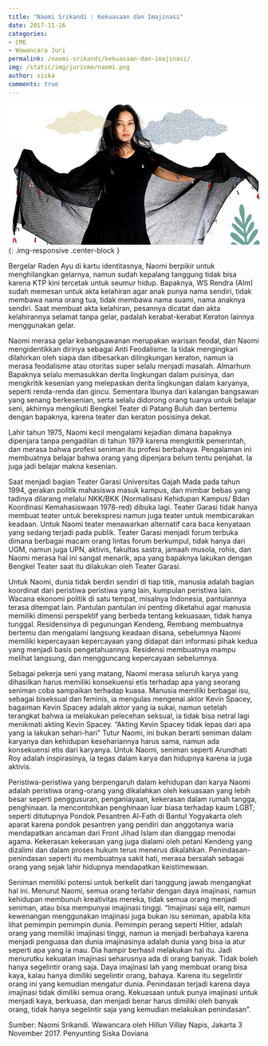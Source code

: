 ```yaml
---
title: "Naomi Srikandi : Kekuasaan dan Imajinasi"
date: 2017-11-16
categories:
- CME
- Wawancara Juri
permalink: /naomi-srikandi/kekuasaan-dan-imajinasi/
img: /static/img/juricme/naomi.png
author: siska
comments: true
---
```


![naomi srikandi](/static/img/juricme/article/Naomi_6.jpg "naomi srikandi"){: .img-responsive .center-block }

Bergelar Raden Ayu di kartu identitasnya, Naomi berpikir untuk menghilangkan gelarnya, namun sudah kepalang tanggung tidak bisa karena KTP kini tercetak untuk seumur hidup. Bapaknya, WS Rendra (Alm) sudah memesan untuk akta kelahiran agar anak punya nama sendiri, tidak membawa nama orang tua, tidak membawa nama suami, nama anaknya sendiri. Saat membuat akta kelahiran, pesannya dicatat dan akta kelahirannya selamat tanpa gelar, padalah kerabat-kerabat Keraton lainnya menggunakan gelar.

Naomi merasa gelar kebangsawanan merupakan warisan feodal, dan Naomi mengidentikkan dirinya sebagai Anti Feodalisme. Ia tidak mengingkari dilahirkan oleh siapa dan dibesarkan dilingkungan keraton, namun ia merasa feodalisme atau otoritas super selalu menjadi masalah. Almarhum Bapaknya selalu memasukkan derita lingkungan dalam puisinya, dan mengkritik kesenian yang melepaskan derita lingkungan dalam karyanya, seperti renda-renda dan gincu. Sementara Ibunya dari kalangan bangsawan yang senang berkesenian, serta selalu didorong orang tuanya untuk belajar seni, akhirnya mengikuti Bengkel Teater di Patang Buluh dan bertemu dengan bapaknya, karena teater dan keraton posisinya dekat.

Lahir tahun 1975, Naomi kecil mengalami kejadian dimana bapaknya dipenjara tanpa pengadilan di tahun 1979 karena mengkritik pemerintah, dan merasa bahwa profesi seniman itu profesi berbahaya. Pengalaman ini membuatnya belajar bahwa orang yang dipenjara belum tentu penjahat. Ia juga jadi belajar makna kesenian.

Saat menjadi bagian Teater Garasi Universitas Gajah Mada pada tahun 1994, gerakan politik mahasiswa masuk kampus, dan mimbar bebas yang tadinya dilarang melalui NKK/BKK (Normalisasi Kehidupan Kampus/ Bdan Koordinasi Kemahasiswaan 1978-red) dibuka lagi. Teater Garasi tidak hanya membuat teater untuk berekspresi namun juga teater untuk membicarakan keadaan. Untuk Naomi teater menawarkan alternatif cara baca kenyataan yang sedang terjadi pada publik. Teater Garasi menjadi forum terbuka dimana berbagai macam orang lintas forum berkumpul, tidak hanya dari UGM, namun juga UPN, aktivis, fakultas sastra, jamaah musola, rohis, dan Naomi merasa hal ini sangat menarik, apa yang bapaknya lakukan dengan Bengkel Teater saat itu dilakukan oleh Teater Garasi.

Untuk Naomi, dunia tidak berdiri sendiri di tiap titik, manusia adalah bagian koordinat dari peristiwa peristiwa yang lain, kumpulan peristiwa lain. Wacana ekonomi politik di satu tempat, misalnya Indonesia, pantulannya terasa ditempat lain. Pantulan pantulan ini penting diketahui agar manusia memiliki dimensi perspektif yang berbeda tentang kekuasaan, tidak hanya tunggal. Residensinya di pegunungan Kendeng, Rembang membuatnya bertemu dan mengalami langsung keadaan disana, sebelumnya Naomi memiliki kepercayaan kepercayaan yang didapat dari informasi pihak kedua yang menjadi basis pengetahuannya. Residensi membuatnya mampu melihat langsung, dan mengguncang kepercayaan sebelumnya.

Sebagai pekerja seni yang matang, Naomi merasa seluruh karya yang dihasilkan harus memiliki konsekuensi etis terhadap apa yang seorang seniman coba sampaikan terhadap kuasa. Manusia memiliki berbagai isu, sebagai biseksual dan feminis, ia mengulas mengenai aktor Kevin Spacey, bagaiman Kevin Spacey adalah aktor yang ia sukai, namun setelah terangkat bahwa ia melakukan pelecehan seksual, ia tidak bisa netral lagi menikmati akting Kevin Spacey. “Akting Kevin Spacey tidak lepas dari apa yang ia lakukan sehari-hari” Tutur Naomi, ini bukan berarti seniman dalam karyanya dan kehidupan kesehariannya harus sama, namun ada konsekuensi etis dari karyanya. Untuk Naomi, seniman seperti Arundhati Roy adalah inspirasinya, ia tegas dalam karya dan hidupnya karena ia juga aktivis.

Peristiwa-peristiwa yang berpengaruh dalam kehidupan dan karya Naomi adalah peristiwa orang-orang yang dikalahkan oleh kekuasaan yang lebih besar seperti penggusuran, penganiayaan, kekerasan dalam rumah tangga, penghinaan. Ia mencontohkan penghinaan luar biasa terhadap kaum LGBT; seperti ditutupnya Pondok Pesantren Al-Fath di Bantul Yogyakarta oleh aparat karena pondok pesantren yang pendiri dan anggotanya waria mendapatkan ancaman dari Front Jihad Islam dan dianggap menodai agama. Kekerasan kekerasan yang juga dialami oleh petani Kendeng yang dizalimi dan dalam proses hukum terus menerus dikalahkan. Penindasan-penindasan seperti itu membuatnya sakit hati, merasa bersalah sebagai orang yang sejak lahir hidupnya mendapatkan keistimewaan.

Seniman memiliki potensi untuk berkelit dari tanggung jawab mengangkat hal ini. Menurut Naomi, semua orang terlahir dengan daya imajinasi, namun kehidupan membunuh kreativitas mereka, tidak semua orang menjadi seniman, atau bisa mempunyai imajinasi tinggi.
“Imajinasi saja elit, namun kewenangan menggunakan imajinasi juga bukan isu seniman, apabila kita lihat pemimpin pemimpin dunia. Pemimpin perang seperti Hitler, adalah orang yang memiliki imajinasi tinggi, namun ia menjadi berbahaya karena menjadi penguasa dan dunia imajinasinya adalah dunia yang bisa ia atur seperti apa yang ia mau. Dia hampir berhasil melakukan hal itu. Jadi menurutku kekuatan imajinasi seharusnya ada di orang banyak. Tidak boleh hanya segelintir orang saja. Daya imajinasi lah yang membuat orang bisa kaya, kalau hanya dimiliki segelintir orang, bahaya. Karena itu segelintir orang ini yang kemudian mengatur dunia. Penindasan terjadi karena daya imajinasi tidak dimiliki semua orang. Kekuasaan untuk punya imajinasi untuk menjadi kaya, berkuasa, dan menjadi benar harus dimiliki oleh banyak orang, tidak hanya segelintir saja yang kemudian melakukan penindasan”.

Sumber: Naomi Srikandi. Wawancara oleh Hillun Villay Napis, Jakarta 3 November 2017. Penyunting Siska Doviana
